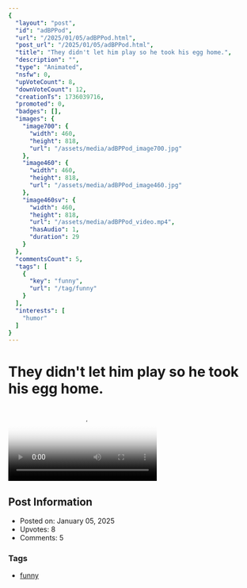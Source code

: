 ```yaml
---
{
  "layout": "post",
  "id": "adBPPod",
  "url": "/2025/01/05/adBPPod.html",
  "post_url": "/2025/01/05/adBPPod.html",
  "title": "They didn't let him play so he took his egg home.",
  "description": "",
  "type": "Animated",
  "nsfw": 0,
  "upVoteCount": 8,
  "downVoteCount": 12,
  "creationTs": 1736039716,
  "promoted": 0,
  "badges": [],
  "images": {
    "image700": {
      "width": 460,
      "height": 818,
      "url": "/assets/media/adBPPod_image700.jpg"
    },
    "image460": {
      "width": 460,
      "height": 818,
      "url": "/assets/media/adBPPod_image460.jpg"
    },
    "image460sv": {
      "width": 460,
      "height": 818,
      "url": "/assets/media/adBPPod_video.mp4",
      "hasAudio": 1,
      "duration": 29
    }
  },
  "commentsCount": 5,
  "tags": [
    {
      "key": "funny",
      "url": "/tag/funny"
    }
  ],
  "interests": [
    "humor"
  ]
}
---
```


# They didn't let him play so he took his egg home.

<video controls playsinline loop poster="/assets/media/adBPPod_image460.jpg">
  <source src="/assets/media/adBPPod_video.mp4" type="video/mp4">
  Your browser does not support the video tag.
</video>

## Post Information

- Posted on: January 05, 2025
- Upvotes: 8
- Comments: 5

### Tags

- [funny](/tag/funny)
